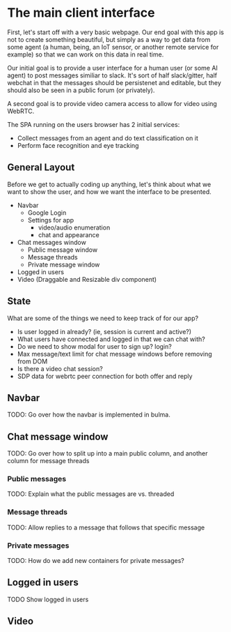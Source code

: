 # The main client interface

First, let's start off with a very basic webpage.  Our end goal with this app is not to create
something beautiful, but simply as a way to get data from some agent (a human, being, an IoT
sensor, or another remote service for example) so that we can work on this data in real time.

Our initial goal is to provide a user interface for a human user (or some AI agent) to post
messages similiar to slack.  It's sort of half slack/gitter, half webchat in that the messages
should be persistenet and editable, but they should also be seen in a public forum (or privately).

A second goal is to provide video camera access to allow for video using WebRTC.

The SPA running on the users browser has 2 initial services:

- Collect messages from an agent and do text classification on it
- Perform face recognition and eye tracking

## General Layout

Before we get to actually coding up anything, let's think about what we want to show the user, and
how we want the interface to be presented.

- Navbar
  - Google Login
  - Settings for app
    - video/audio enumeration
    - chat and appearance
- Chat messages window
  - Public message window
  - Message threads
  - Private message window
- Logged in users
- Video (Draggable and Resizable div component)

## State

What are some of the things we need to keep track of for our app?

- Is user logged in already? (ie, session is current and active?)
- What users have connected and logged in that we can chat with?
- Do we need to show modal for user to sign up?  login?
- Max message/text limit for chat message windows before removing from DOM
- Is there a video chat session?
- SDP data for webrtc peer connection for both offer and reply

## Navbar

TODO: Go over how the navbar is implemented in bulma.

## Chat message window

TODO: Go over how to split up into a main public column, and another column for message threads

### Public messages

TODO: Explain what the public messages are vs. threaded

### Message threads

TODO: Allow replies to a message that follows that specific message

### Private messages

TODO: How do we add new containers for private messages?

## Logged in users

TODO Show logged in users 

## Video

